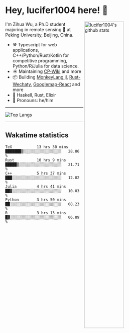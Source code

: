 # Hey, lucifer1004 here! :wave:

<img width="50%" align="right" alt="lucifer1004's github stats" src="https://github-readme-stats.vercel.app/api?username=lucifer1004&show_icons=true">

I'm Zihua Wu, a Ph.D student majoring in remote sensing :satellite: at Peking University, Beijing, China.

- :hammer_and_pick: Typescript for web applications, C++/Python/Rust/Kotlin for competitive programming, Python/R/Julia for data science.
- :sunny: Maintaining [CP-Wiki](https://cp-wiki.vercel.app) and more 
- :package: Building [MonkeyLang.jl](https://github.com/lucifer1004/MonkeyLang.jl), [Rust-Wechaty](https://github.com/wechaty/rust-wechaty), [Googlemap-React](https://github.com/googlemap-react/googlemap-react) and more
- :seedling: Haskell, Rust, Elixir
- :man: Pronouns: he/him

---

![Top Langs](https://github-readme-stats.vercel.app/api/top-langs/?username=lucifer1004&layout=compact)

---

## Wakatime statistics

<!--START_SECTION:waka-->

```text
TeX           13 hrs 30 mins  ███████▒░░░░░░░░░░░░░░░░░   28.86 %
Rust          10 hrs 9 mins   █████▒░░░░░░░░░░░░░░░░░░░   21.71 %
C++           5 hrs 37 mins   ███░░░░░░░░░░░░░░░░░░░░░░   12.02 %
Julia         4 hrs 41 mins   ██▓░░░░░░░░░░░░░░░░░░░░░░   10.03 %
Python        3 hrs 50 mins   ██░░░░░░░░░░░░░░░░░░░░░░░   08.23 %
R             3 hrs 13 mins   █▓░░░░░░░░░░░░░░░░░░░░░░░   06.89 %
```

<!--END_SECTION:waka-->
